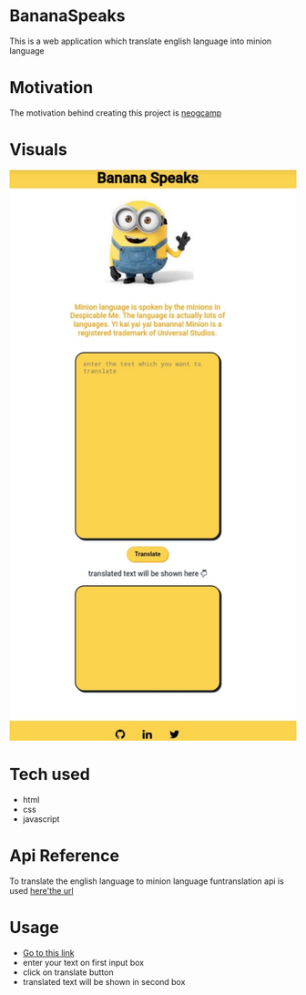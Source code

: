 # BananaSpeaks
This is a web application which translate english language into minion language

# Motivation
The motivation behind creating this project is [neogcamp](https://neog.camp/)

# Visuals
![screen image](./images/screen.jpeg "a title")

# Tech used
* html
* css
* javascript

# Api Reference
To translate the english language to minion language funtranslation api is used
[here'the url](https://funtranslations.com/minion
)

# Usage
* [Go to this link](https://poonammohata.github.io/BananaSpeaks/)
* enter your text on first input box
* click on translate button
* translated text will be shown in second box
